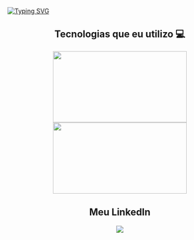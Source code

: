 [![Typing SVG](https://readme-typing-svg.demolab.com?font=Poppins&weight=500&size=60&duration=3250&color=FFFFFF&background=07122E&center=true&vCenter=true&width=1500&height=200&lines=Ol%C3%A1!+Seja+muito+bem+vindo.+%F0%9F%99%83;Meu+nome+%C3%A9+V%C3%ADtor+Oliveira+Arimat%C3%A9a;Sou+desenvolvedor+de+software!+%F0%9F%92%99;Apaixonado+por+Games+e+Tecnologia!%F0%9F%92%BB%F0%9F%8E%AE)](https://git.io/typing-svg)

<div align="center">
  <h2>Tecnologias que eu utilizo 💻</h2>
  <img height="160rem" width="300rem" src="https://github-readme-stats.vercel.app/api/top-langs/?username=VitorArimatea&layout=compact&langs_count=6&theme=react"/>
  <img height="160rem" width="300rem" src="https://skillicons.dev/icons?i=html,css,js,ts,angular,react,nextjs,tailwind,mysql,postgresql,mongo,cs&perline=4" />
</div>

<div align="center">
  <h2>Meu LinkedIn</h2>
  <a href="https://www.linkedin.com/in/vitorarimatea/" target="_blank">
    <img src="https://img.shields.io/badge/LinkedIn-0077B5?style=for-the-badge&logo=linkedin&logoColor=white">
  </a> 
</div>  
